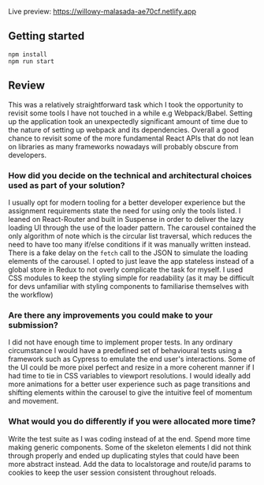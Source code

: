 Live preview: https://willowy-malasada-ae70cf.netlify.app

## Getting started
```
npm install
npm run start
```


## Review
This was a relatively straightforward task which I took the opportunity to revisit some tools I have not touched in a while e.g Webpack/Babel. 
Setting up the application took an unexpectedly significant amount of time due to the nature of setting up webpack and its dependencies.
Overall a good chance to revisit some of the more fundamental React APIs that do not lean on libraries as many frameworks nowadays will probably obscure from developers.

### How did you decide on the technical and architectural choices used as part of your solution?
I usually opt for modern tooling for a better developer experience but the assignment requirements state the need for using only the tools listed. 
I leaned on React-Router and built in Suspense in order to deliver the lazy loading UI through the use of the loader pattern. 
The carousel contained the only algorithm of note which is the circular list traversal, which reduces the need to have too many if/else conditions if it was manually written instead. 
There is a fake delay on the `fetch` call to the JSON to simulate the loading elements of the carousel. 
I opted to just leave the app stateless instead of a global store in Redux to not overly complicate the task for myself.
I used CSS modules to keep the styling simple for readability (as it may be difficult for devs unfamiliar with styling components to familiarise themselves with the workflow)

### Are there any improvements you could make to your submission?
I did not have enough time to implement proper tests. In any ordinary circumstance I would have a predefined set of behavioural tests using a framework such as Cypress to emulate the end user's interactions.
Some of the UI could be more pixel perfect and resize in a more coherent manner if I had time to tie in CSS variables to viewport resolutions. 
I would ideally add more animations for a better user experience such as page transitions and shifting elements within the carousel to give the intuitive feel of momentum and movement.

### What would you do differently if you were allocated more time?
Write the test suite as I was coding instead of at the end.
Spend more time making generic components. Some of the skeleton elements I did not think through properly and ended up duplicating styles that could have been more abstract instead.
Add the data to localstorage and route/id params to cookies to keep the user session consistent throughout reloads.

